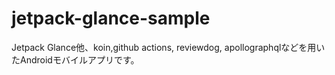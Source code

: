 # jetpack-glance-sample
Jetpack Glance他、koin,github actions, reviewdog, apollographqlなどを用いたAndroidモバイルアプリです。
